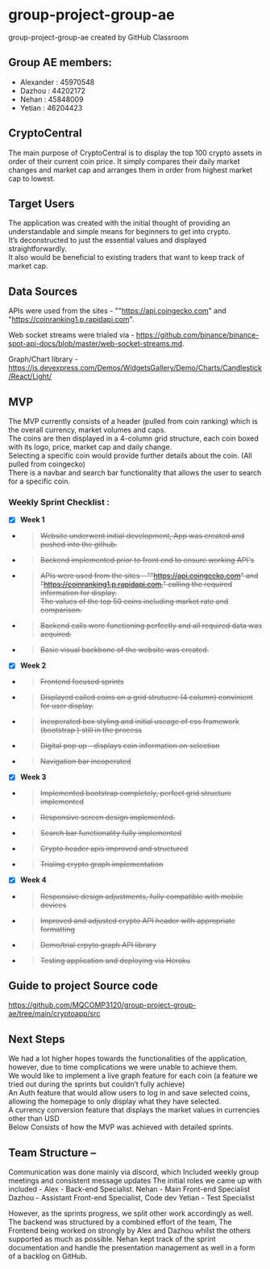 # group-project-group-ae
group-project-group-ae created by GitHub Classroom

## Group AE members:
* Alexander : 45970548
* Dazhou : 44202172
* Nehan : 45848009
* Yetian : 46204423


## CryptoCentral
The main purpose of CryptoCentral is to display the top 100 crypto assets in order of their current coin price. It simply compares their daily market changes and market cap and arranges them in order from highest market cap to lowest.

## Target Users 
The application was created with the initial thought of providing an understandable and simple means for beginners to get into crypto. <br/> 
It’s deconstructed to just the essential values and displayed straightforwardly. <br/> It also would be beneficial to existing traders that want to keep track of market cap.

## Data Sources 
APIs were used from the sites - ""https://api.coingecko.com" and "https://coinranking1.p.rapidapi.com".

Web socket streams were trialed via - https://github.com/binance/binance-spot-api-docs/blob/master/web-socket-streams.md.

Graph/Chart library - https://js.devexpress.com/Demos/WidgetsGallery/Demo/Charts/Candlestick/React/Light/

## MVP

The MVP currently consists of a header (pulled from coin ranking) which is the overall currency, market volumes and caps. <br/>
The coins are then displayed in a 4-column grid structure, each coin boxed with its logo, price, market cap and daily change.  <br/>
Selecting a specific coin would provide further details about the coin. (All pulled from coingecko) <br/>
There is a navbar and search bar functionality that allows the user to search for a specific coin. <br/>


### Weekly Sprint Checklist :
- [x] **Week 1** 
- >  ~~Website underwent initial development, App was created and pushed into the github.~~ <br/>
- >  ~~Backend implemented prior to front end to ensure working API's~~ <br/>
- >  ~~APIs were used from the sites - ""https://api.coingecko.com" and "https://coinranking1.p.rapidapi.com," calling the required information for display.   <br/>                  The values of the top 50 coins including market rate and comparison.~~ 
- >  ~~Backend calls were functioning perfectly and all required data was acquired.~~<br/>
- >  ~~Basic visual backbone of the website was created.~~ <br/>
             
- [x] **Week 2** 
 - > ~~Frontend focused sprints~~<br/>
 - > ~~Displayed called coins on a grid strutucre (4 column) convinient for user display.~~ <br/>
 - > ~~Incoperated box styling and initial useage of css framework (bootstrap ) still in the process~~<br/>
 - > ~~Digital pop up - displays coin information on selection~~<br/>
 - > ~~Navigation bar incoperated~~ <br/>

- [x] **Week 3** 
 - > ~~Implemented bootstrap completely, perfect grid structure implemented~~<br/>
 - > ~~Responsive screen design implemented.~~ <br/>
 - > ~~Search bar functionality fully implemented~~ <br/>
 - > ~~Crypto header apis improved and structured~~<br/>
 - > ~~Trialing crypto graph implementation~~<br/>

- [x] **Week 4** 
 - > ~~Responsive design adjustments, fully compatible with mobile devices~~<br/>
 - > ~~Improved and adjusted crypto API header with appropriate formatting~~ <br/>
 - > ~~Demo/trial crpyto graph API library~~ <br/>
 - > ~~Testing application and deploying via Heroku~~ <br/>



## Guide to project Source code 
https://github.com/MQCOMP3120/group-project-group-ae/tree/main/cryptoapp/src 
## Next Steps 
We had a lot higher hopes towards the functionalities of the application, however, due to time complications we were unable to achieve them. <br/>
We would like to implement a live graph feature for each coin (a feature we tried out during the sprints but couldn’t fully achieve) <br/>
An Auth feature that would allow users to log in and save selected coins, allowing the homepage to only display what they have selected. <br/>
A currency conversion feature that displays the market values in currencies other than USD<br/>
Below Consists of how the MVP was achieved with detailed sprints.


## Team Structure – 
Communication was done mainly via discord, which Included weekly group meetings and consistent message updates
The initial roles we came up with included - 
  Alex - Back-end Specialist. 
  Nehan - Main Front-end Specialist
  Dazhou - Assistant Front-end Specialist, Code dev
  Yetian - Test Specialist
  
However, as the sprints progress, we split other work accordingly as well. The backend was structured by a combined effort of the team, The Frontend being worked on strongly by Alex and Dazhou whilst the others supported as much as possible. Nehan kept track of the sprint documentation and handle the presentation management as well in a form of a backlog on GitHub.
